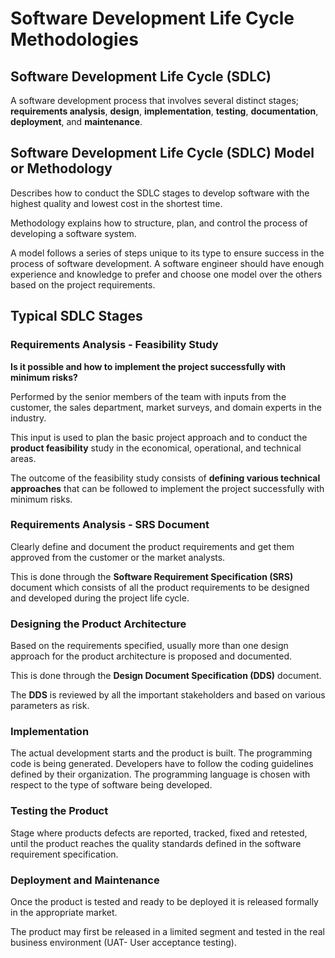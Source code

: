 # Software Development Life Cycle Methodologies

## Software Development Life Cycle (SDLC)

A software development process that involves several distinct stages; **requirements analysis**, **design**, **implementation**, **testing**, **documentation**, **deployment**, and **maintenance**.

## Software Development Life Cycle (SDLC) Model or Methodology

Describes how to conduct the SDLC stages to develop software with the highest quality and lowest cost in the shortest time.

Methodology explains how to structure, plan, and control the process of developing a software system.

A model follows a series of steps unique to its type to ensure success in the process of software development. A software engineer should have enough experience and knowledge to prefer and choose one model over the others based on the project requirements.

## Typical SDLC Stages

### Requirements Analysis - Feasibility Study

**Is it possible and how to implement the project successfully with minimum risks?**

Performed by the senior members of the team with inputs from the customer, the sales department, market surveys, and domain experts in the industry.

This input is used to plan the basic project approach and to conduct the **product feasibility** study in the economical, operational, and technical areas.

The outcome of the feasibility study consists of **defining various technical approaches** that can be followed to implement the project successfully with minimum risks.

### Requirements Analysis - SRS Document

Clearly define and document the product requirements and get them approved from the customer or the market analysts.

This is done through the **Software Requirement Specification (SRS)** document which consists of all the product requirements to be designed and developed during the project life cycle.

### Designing the Product Architecture

Based on the requirements specified, usually more than one design approach for the product architecture is proposed and documented.

This is done through the **Design Document Specification (DDS)** document.

The **DDS** is reviewed by all the important stakeholders and based on various parameters as risk.

### Implementation

The actual development starts and the product is built. The programming code is being generated. Developers have to follow the coding guidelines defined by their organization. The programming language is chosen with respect to the type of software being developed.

### Testing the Product

Stage where products defects are reported, tracked, fixed and retested, until the product reaches the quality standards defined in the software requirement specification.

### Deployment and Maintenance

Once the product is tested and ready to be deployed it is released formally in the appropriate market.

The product may first be released in a limited segment and tested in the real business environment (UAT- User acceptance testing).
